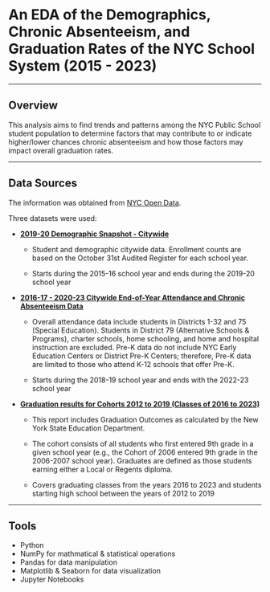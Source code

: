 # An EDA of the Demographics, Chronic Absenteeism, and Graduation Rates of the NYC School System (2015 - 2023)
___

## Overview

This analysis aims to find trends and patterns among the NYC Public School student population to determine factors that may contribute to or indicate higher/lower chances chronic absenteeism and how those factors may impact overall graduation rates.

___

## Data Sources

The information was obtained from [NYC Open Data](https://opendata.cityofnewyork.us/).

Three datasets were used:
- [**2019-20 Demographic Snapshot - Citywide**](https://data.cityofnewyork.us/Education/2019-20-Demographic-Snapshot-Citywide/ycfm-qijh/about_data)
    - Student and demographic citywide data. Enrollment counts are based on the October 31st Audited Register for each school year.

    - Starts during the 2015-16 school year and ends during the 2019-20 school year

- [**2016-17 - 2020-23 Citywide End-of-Year Attendance and Chronic Absenteeism Data**](https://data.cityofnewyork.us/Education/2016-17-2020-23-Citywide-End-of-Year-Attendance-an/sgsi-66kk/about_data)
    - Overall attendance data include students in Districts 1-32 and 75 (Special Education). Students in District 79 (Alternative Schools & Programs), charter schools, home schooling, and home and hospital instruction are excluded. Pre-K data do not include NYC Early Education Centers or District Pre-K Centers; therefore, Pre-K data are limited to those who attend K-12 schools that offer Pre-K.

    - Starts during the 2018-19 school year and ends with the 2022-23 school year

-   [**Graduation results for Cohorts 2012 to 2019 (Classes of 2016 to 2023)**](https://data.cityofnewyork.us/Education/Graduation-results-for-Cohorts-2012-to-2019-Classe/mjm3-8dw8/about_data)
    - This report includes Graduation Outcomes as calculated by the New York State Education Department.

    - The cohort consists of all students who first entered 9th grade in a given school year (e.g., the Cohort of 2006 entered 9th grade in the 2006-2007 school year). Graduates are defined as those students earning either a Local or Regents diploma.

    - Covers graduating classes from the years 2016 to 2023 and students starting high school between the years of 2012 to 2019

___

## Tools

- Python
- NumPy for mathmatical & statistical operations
- Pandas for data manipulation
- Matplotlib & Seaborn for data visualization
- Jupyter Notebooks